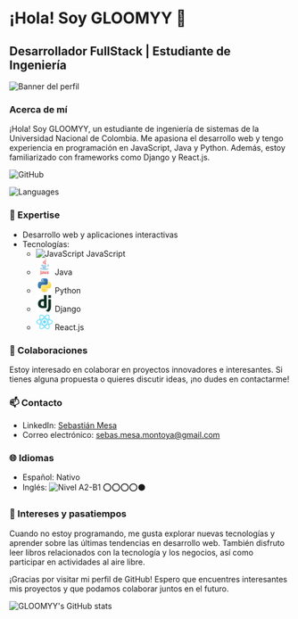 
# ¡Hola! Soy GLOOMYY 👋

## Desarrollador FullStack | Estudiante de Ingeniería

![Banner del perfil](ruta/a/la/imagen.png)

### Acerca de mí

¡Hola! Soy GLOOMYY, un estudiante de ingeniería de sistemas de la Universidad Nacional de Colombia. Me apasiona el desarrollo web y tengo experiencia en programación en JavaScript, Java y Python. Además, estoy familiarizado con frameworks como Django y React.js.

![GitHub](https://img.shields.io/github/followers/GLOOMYY?color=lightgray&label=Followers&logo=GitHub&style=for-the-badge)

![Languages](https://img.shields.io/static/v1?label=Languages&message=Esp/Eng&color=red&style=for-the-badge)

### 🔭 Expertise

- Desarrollo web y aplicaciones interactivas
- Tecnologías:
  - <img src="https://github.com/devicons/devicon/tree/master/icons/javascript" alt="JavaScript" width="30" height="30"> JavaScript
  - <img src="https://github.com/devicons/devicon/blob/master/icons/java/java-original-wordmark.svg" alt="Java" width="30" height="30"> Java
  - <img src="https://github.com/devicons/devicon/blob/master/icons/python/python-original.svg" alt="Python" width="30" height="30"> Python
  - <img src="https://github.com/devicons/devicon/blob/master/icons/django/django-plain.svg" alt="Django" width="30" height="30"> Django
  - <img src="https://github.com/devicons/devicon/blob/master/icons/react/react-original.svg" alt="React.js" width="30" height="30"> React.js


### 🌱 Colaboraciones

Estoy interesado en colaborar en proyectos innovadores e interesantes. Si tienes alguna propuesta o quieres discutir ideas, ¡no dudes en contactarme!

### 📫 Contacto

- LinkedIn: [Sebastián Mesa](https://www.linkedin.com/in/sebasti%C3%A1n-mesa-460361226/)
- Correo electrónico: sebas.mesa.montoya@gmail.com

### 🌐 Idiomas

- Español: Nativo
- Inglés: ![Nivel A2-B1](ruta/al/logo/esfera.png) ⭕⭕⭕⭕⚫

### 🎯 Intereses y pasatiempos

Cuando no estoy programando, me gusta explorar nuevas tecnologías y aprender sobre las últimas tendencias en desarrollo web. También disfruto leer libros relacionados con la tecnología y los negocios, así como participar en actividades al aire libre.

¡Gracias por visitar mi perfil de GitHub! Espero que encuentres interesantes mis proyectos y que podamos colaborar juntos en el futuro.

![GLOOMYY's GitHub stats](https://github-readme-stats.vercel.app/api?username=GLOOMYY&show_icons=true&bg_color=00000000&)
